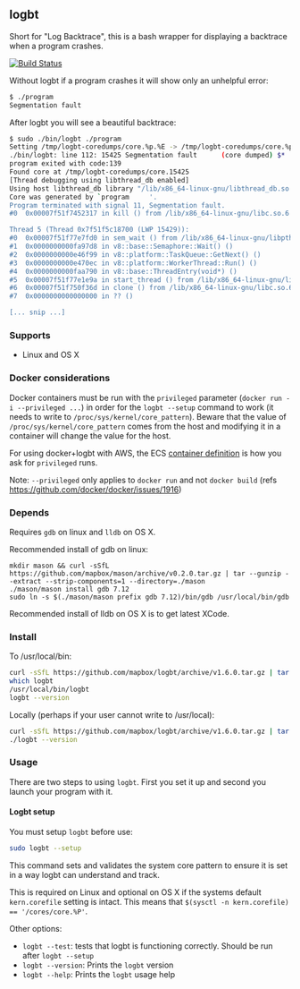 logbt
-----

Short for "Log Backtrace", this is a bash wrapper for displaying a backtrace when a program crashes.

[![Build Status](https://travis-ci.org/mapbox/logbt.svg?branch=master)](https://travis-ci.org/mapbox/logbt)

Without logbt if a program crashes it will show only an unhelpful error:

```sh
$ ./program
Segmentation fault
```

After logbt you will see a beautiful backtrace:

```sh
$ sudo ./bin/logbt ./program
Setting /tmp/logbt-coredumps/core.%p.%E -> /tmp/logbt-coredumps/core.%p.%E
./bin/logbt: line 112: 15425 Segmentation fault      (core dumped) $*
program exited with code:139
Found core at /tmp/logbt-coredumps/core.15425
[Thread debugging using libthread_db enabled]
Using host libthread_db library "/lib/x86_64-linux-gnu/libthread_db.so.1".
Core was generated by `program     '.
Program terminated with signal 11, Segmentation fault.
#0  0x00007f51f7452317 in kill () from /lib/x86_64-linux-gnu/libc.so.6

Thread 5 (Thread 0x7f51f5c18700 (LWP 15429)):
#0  0x00007f51f77e7fd0 in sem_wait () from /lib/x86_64-linux-gnu/libpthread.so.0
#1  0x0000000000fa97d8 in v8::base::Semaphore::Wait() ()
#2  0x0000000000e46f99 in v8::platform::TaskQueue::GetNext() ()
#3  0x0000000000e470ec in v8::platform::WorkerThread::Run() ()
#4  0x0000000000faa790 in v8::base::ThreadEntry(void*) ()
#5  0x00007f51f77e1e9a in start_thread () from /lib/x86_64-linux-gnu/libpthread.so.0
#6  0x00007f51f750f36d in clone () from /lib/x86_64-linux-gnu/libc.so.6
#7  0x0000000000000000 in ?? ()

[... snip ...]
```

### Supports

 - Linux and OS X

### Docker considerations

Docker containers must be run with the `privileged` parameter (`docker run -i --privileged ...`) in order for the `logbt --setup` command to work (it needs to write to `/proc/sys/kernel/core_pattern`). Beware that the value of `/proc/sys/kernel/core_pattern` comes from the host and modifying it in a container will change the value for the host.

For using docker+logbt with AWS, the ECS [container definition](http://docs.aws.amazon.com/AmazonECS/latest/developerguide/task_definition_parameters.html#container_definition_security) is how you ask for `privileged` runs.

Note: `--privileged` only applies to `docker run` and not `docker build` (refs https://github.com/docker/docker/issues/1916)

### Depends

Requires `gdb` on linux and `lldb` on OS X.

Recommended install of gdb on linux:

```
mkdir mason && curl -sSfL https://github.com/mapbox/mason/archive/v0.2.0.tar.gz | tar --gunzip --extract --strip-components=1 --directory=./mason
./mason/mason install gdb 7.12
sudo ln -s $(./mason/mason prefix gdb 7.12)/bin/gdb /usr/local/bin/gdb
```

Recommended install of lldb on OS X is to get latest XCode.

### Install

To /usr/local/bin:

```sh
curl -sSfL https://github.com/mapbox/logbt/archive/v1.6.0.tar.gz | tar --gunzip --extract --strip-components=1 --exclude="*md" --exclude="test*" --directory=/usr/local
which logbt
/usr/local/bin/logbt
logbt --version
```

Locally (perhaps if your user cannot write to /usr/local):

```sh
curl -sSfL https://github.com/mapbox/logbt/archive/v1.6.0.tar.gz | tar --gunzip --extract --strip-components=2 --exclude="*md" --exclude="test*" --directory=.
./logbt --version
```

### Usage

There are two steps to using `logbt`. First you set it up and second you launch your program with it.

#### Logbt setup

You must setup `logbt` before use:

```bash
sudo logbt --setup
```

This command sets and validates the system core pattern to ensure it is set in a way logbt can understand and track.

This is required on Linux and optional on OS X if the systems default `kern.corefile` setting is intact. This means that `$(sysctl -n kern.corefile) == '/cores/core.%P'`.

Other options:

 - `logbt --test`: tests that logbt is functioning correctly. Should be run after `logbt --setup`
 - `logbt --version`: Prints the `logbt` version
 - `logbt --help`: Prints the `logbt` usage help
